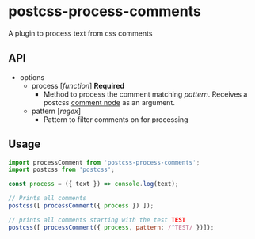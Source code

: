 # postcss-process-comments

A plugin to process text from css comments

## API

* options
  * process [_function_] **Required**
    - Method to process the comment matching _pattern_. Receives a postcss [comment node](http://api.postcss.org/Comment.html) as an argument.
  * pattern [_regex_]
    - Pattern to filter comments on for processing

## Usage

```javascript
import processComment from 'postcss-process-comments';
import postcss from 'postcss';

const process = ({ text }) => console.log(text);

// Prints all comments
postcss([ processComment({ process }) ]);

// prints all comments starting with the test TEST
postcss([ processComment({ process, pattern: /^TEST/ })]);
```
